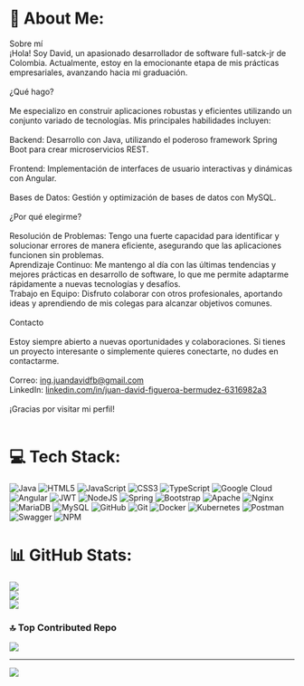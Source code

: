 # 💫 About Me:
Sobre mí<br>¡Hola! Soy David, un apasionado desarrollador de software full-satck-jr de Colombia. Actualmente, estoy en la emocionante etapa de mis prácticas empresariales, avanzando hacia mi graduación.<br><br>¿Qué hago?<br><br>Me especializo en construir aplicaciones robustas y eficientes utilizando un conjunto variado de tecnologías. Mis principales habilidades incluyen:<br><br>Backend: Desarrollo con Java, utilizando el poderoso framework Spring Boot para crear microservicios REST.<br><br>Frontend: Implementación de interfaces de usuario interactivas y dinámicas con Angular.<br><br>Bases de Datos: Gestión y optimización de bases de datos con MySQL.<br><br>¿Por qué elegirme?<br><br>Resolución de Problemas: Tengo una fuerte capacidad para identificar y solucionar errores de manera eficiente, asegurando que las aplicaciones funcionen sin problemas.<br>Aprendizaje Continuo: Me mantengo al día con las últimas tendencias y mejores prácticas en desarrollo de software, lo que me permite adaptarme rápidamente a nuevas tecnologías y desafíos.<br>Trabajo en Equipo: Disfruto colaborar con otros profesionales, aportando ideas y aprendiendo de mis colegas para alcanzar objetivos comunes.<br><br>Contacto<br><br>Estoy siempre abierto a nuevas oportunidades y colaboraciones. Si tienes un proyecto interesante o simplemente quieres conectarte, no dudes en contactarme.<br><br>Correo: ing.juandavidfb@gmail.com<br>LinkedIn: [linkedin.com/in/juan-david-figueroa-bermudez-6316982a3](https://www.linkedin.com/in/juan-david-figueroa-bermudez-6316982a3/)<br><br>¡Gracias por visitar mi perfil!<br><br>


# 💻 Tech Stack:
![Java](https://img.shields.io/badge/java-%23ED8B00.svg?style=for-the-badge&logo=openjdk&logoColor=white) ![HTML5](https://img.shields.io/badge/html5-%23E34F26.svg?style=for-the-badge&logo=html5&logoColor=white) ![JavaScript](https://img.shields.io/badge/javascript-%23323330.svg?style=for-the-badge&logo=javascript&logoColor=%23F7DF1E) ![CSS3](https://img.shields.io/badge/css3-%231572B6.svg?style=for-the-badge&logo=css3&logoColor=white) ![TypeScript](https://img.shields.io/badge/typescript-%23007ACC.svg?style=for-the-badge&logo=typescript&logoColor=white) ![Google Cloud](https://img.shields.io/badge/GoogleCloud-%234285F4.svg?style=for-the-badge&logo=google-cloud&logoColor=white) ![Angular](https://img.shields.io/badge/angular-%23DD0031.svg?style=for-the-badge&logo=angular&logoColor=white) ![JWT](https://img.shields.io/badge/JWT-black?style=for-the-badge&logo=JSON%20web%20tokens) ![NodeJS](https://img.shields.io/badge/node.js-6DA55F?style=for-the-badge&logo=node.js&logoColor=white) ![Spring](https://img.shields.io/badge/spring-%236DB33F.svg?style=for-the-badge&logo=spring&logoColor=white) ![Bootstrap](https://img.shields.io/badge/bootstrap-%238511FA.svg?style=for-the-badge&logo=bootstrap&logoColor=white) ![Apache](https://img.shields.io/badge/apache-%23D42029.svg?style=for-the-badge&logo=apache&logoColor=white) ![Nginx](https://img.shields.io/badge/nginx-%23009639.svg?style=for-the-badge&logo=nginx&logoColor=white) ![MariaDB](https://img.shields.io/badge/MariaDB-003545?style=for-the-badge&logo=mariadb&logoColor=white) ![MySQL](https://img.shields.io/badge/mysql-4479A1.svg?style=for-the-badge&logo=mysql&logoColor=white) ![GitHub](https://img.shields.io/badge/github-%23121011.svg?style=for-the-badge&logo=github&logoColor=white) ![Git](https://img.shields.io/badge/git-%23F05033.svg?style=for-the-badge&logo=git&logoColor=white) ![Docker](https://img.shields.io/badge/docker-%230db7ed.svg?style=for-the-badge&logo=docker&logoColor=white) ![Kubernetes](https://img.shields.io/badge/kubernetes-%23326ce5.svg?style=for-the-badge&logo=kubernetes&logoColor=white) ![Postman](https://img.shields.io/badge/Postman-FF6C37?style=for-the-badge&logo=postman&logoColor=white) ![Swagger](https://img.shields.io/badge/-Swagger-%23Clojure?style=for-the-badge&logo=swagger&logoColor=white) ![NPM](https://img.shields.io/badge/NPM-%23CB3837.svg?style=for-the-badge&logo=npm&logoColor=white)
# 📊 GitHub Stats:
![](https://github-readme-stats.vercel.app/api?username=DavidFb-Dev&theme=tokyonight&hide_border=false&include_all_commits=false&count_private=false)<br/>
![](https://github-readme-streak-stats.herokuapp.com/?user=DavidFb-Dev&theme=tokyonight&hide_border=false)<br/>
![](https://github-readme-stats.vercel.app/api/top-langs/?username=DavidFb-Dev&theme=tokyonight&hide_border=false&include_all_commits=false&count_private=false&layout=compact)

### 🔝 Top Contributed Repo
![](https://github-contributor-stats.vercel.app/api?username=DavidFb-Dev&limit=5&theme=dark&combine_all_yearly_contributions=true)

---
[![](https://visitcount.itsvg.in/api?id=DavidFb-Dev&icon=0&color=0)](https://visitcount.itsvg.in)

<!-- Proudly created with GPRM ( https://gprm.itsvg.in ) -->
